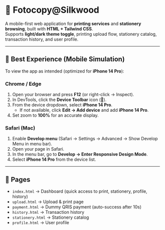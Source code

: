 # 📱 Fotocopy@Silkwood

A mobile-first web application for **printing services** and **stationery browsing**, built with **HTML + Tailwind CSS**.  
Supports **light/dark theme toggle**, printing upload flow, stationery catalog, transaction history, and user profile.

---

## 📱 Best Experience (Mobile Simulation)
To view the app as intended (optimized for **iPhone 14 Pro**):

### Chrome / Edge
1. Open your browser and press **F12** (or right-click → Inspect).
2. In DevTools, click the **Device Toolbar** icon (📱).
3. From the device dropdown, select **iPhone 14 Pro**.
   - If not available, click **Edit → Add device** and add **iPhone 14 Pro**.
4. Set zoom to **100%** for an accurate display.

### Safari (Mac)
1. Enable **Develop menu** (Safari → Settings → Advanced → Show Develop Menu in menu bar).
2. Open your page in Safari.
3. In the menu bar, go to **Develop → Enter Responsive Design Mode**.
4. Select **iPhone 14 Pro** from the device list.

---

## 📂 Pages
- `index.html` → Dashboard (quick access to print, stationery, profile, history)
- `upload.html` → Upload & print page
- `payment.html` → Dummy QRIS payment (auto-success after 10s)
- `history.html` → Transaction history
- `stationery.html` → Stationery catalog
- `profile.html` → User profile
